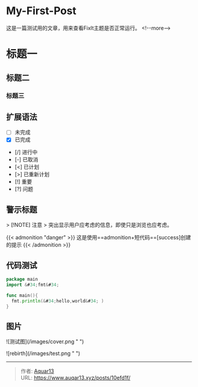 # My-First-Post


这是一篇测试用的文章，用来查看FixIt主题是否正常运行。
&lt;!--more--&gt;
# 标题一

## 标题二

### 标题三

## 扩展语法

- [ ] 未完成
- [x] 已完成
- [/] 进行中
- [-] 已取消
- [&lt;] 已计划
- [&gt;] 已重新计划
- [!] 重要
- [?] 问题

## 警示标题

&gt; [!NOTE] 注意
&gt; 突出显示用户应考虑的信息，即使只是浏览也应考虑。

{{&lt; admonition &#34;danger&#34;  &gt;}}
这是使用==admonition&#43;短代码==[success]创建的提示
{{&lt; /admonition &gt;}}

## 代码测试

```go
package main
import &#34;fmt&#34;

func main(){
  fmt.println(&#34;hello,world&#34; )
}
```

## 图片

![测试图](/images/cover.png &#34; &#34;)

![rebirth](/images/test.png &#34; &#34;)

---

> 作者: [Aquar13](https://www.auqar13.xyz)  
> URL: https://www.auqar13.xyz/posts/10efd1f/  

